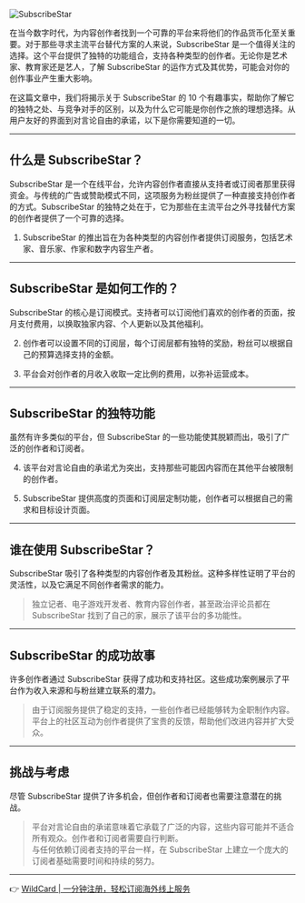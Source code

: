 ![SubscribeStar](https://bit.ly/bewildcard)

在当今数字时代，为内容创作者找到一个可靠的平台来将他们的作品货币化至关重要。对于那些寻求主流平台替代方案的人来说，SubscribeStar 是一个值得关注的选择。这个平台提供了独特的功能组合，支持各种类型的创作者。无论你是艺术家、教育家还是艺人，了解 SubscribeStar 的运作方式及其优势，可能会对你的创作事业产生重大影响。

在这篇文章中，我们将揭示关于 SubscribeStar 的 10 个有趣事实，帮助你了解它的独特之处、与竞争对手的区别，以及为什么它可能是你创作之旅的理想选择。从用户友好的界面到对言论自由的承诺，以下是你需要知道的一切。

---

## 什么是 SubscribeStar？

SubscribeStar 是一个在线平台，允许内容创作者直接从支持者或订阅者那里获得资金。与传统的广告或赞助模式不同，这项服务为粉丝提供了一种直接支持创作者的方式。SubscribeStar 的独特之处在于，它为那些在主流平台之外寻找替代方案的创作者提供了一个可靠的选择。

1. SubscribeStar 的推出旨在为各种类型的内容创作者提供订阅服务，包括艺术家、音乐家、作家和数字内容生产者。

---

## SubscribeStar 是如何工作的？

SubscribeStar 的核心是订阅模式。支持者可以订阅他们喜欢的创作者的页面，按月支付费用，以换取独家内容、个人更新以及其他福利。

2. 创作者可以设置不同的订阅层，每个订阅层都有独特的奖励，粉丝可以根据自己的预算选择支持的金额。

3. 平台会对创作者的月收入收取一定比例的费用，以弥补运营成本。

---

## SubscribeStar 的独特功能

虽然有许多类似的平台，但 SubscribeStar 的一些功能使其脱颖而出，吸引了广泛的创作者和订阅者。

4. 该平台对言论自由的承诺尤为突出，支持那些可能因内容而在其他平台被限制的创作者。

5. SubscribeStar 提供高度的页面和订阅层定制功能，创作者可以根据自己的需求和目标设计页面。

---

## 谁在使用 SubscribeStar？

SubscribeStar 吸引了各种类型的内容创作者及其粉丝。这种多样性证明了平台的灵活性，以及它满足不同创作者需求的能力。

> 独立记者、电子游戏开发者、教育内容创作者，甚至政治评论员都在 SubscribeStar 找到了自己的家，展示了该平台的多功能性。

---

## SubscribeStar 的成功故事

许多创作者通过 SubscribeStar 获得了成功和支持社区。这些成功案例展示了平台作为收入来源和与粉丝建立联系的潜力。

> 由于订阅服务提供了稳定的支持，一些创作者已经能够转为全职制作内容。  
> 平台上的社区互动为创作者提供了宝贵的反馈，帮助他们改进内容并扩大受众。

---

## 挑战与考虑

尽管 SubscribeStar 提供了许多机会，但创作者和订阅者也需要注意潜在的挑战。

> 平台对言论自由的承诺意味着它承载了广泛的内容，这些内容可能并不适合所有观众。创作者和订阅者需要自行判断。  
> 与任何依赖订阅者支持的平台一样，在 SubscribeStar 上建立一个庞大的订阅者基础需要时间和持续的努力。

---

👉 [WildCard | 一分钟注册，轻松订阅海外线上服务](https://bit.ly/bewildcard)